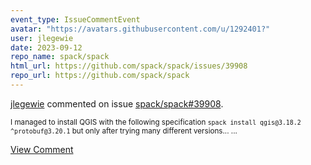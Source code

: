 ```yaml
---
event_type: IssueCommentEvent
avatar: "https://avatars.githubusercontent.com/u/1292401?"
user: jlegewie
date: 2023-09-12
repo_name: spack/spack
html_url: https://github.com/spack/spack/issues/39908
repo_url: https://github.com/spack/spack
---
```


<a href='https://github.com/jlegewie' target='_blank'>jlegewie</a> commented on issue <a href='https://github.com/spack/spack/issues/39908' target='_blank'>spack/spack#39908</a>.

<small>I managed to install QGIS with the following specification `spack install qgis@3.18.2 ^protobuf@3.20.1` but only after trying many different versions......</small>

<a href='https://github.com/spack/spack/issues/39908' target='_blank'>View Comment</a>